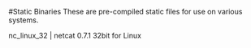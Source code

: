 #Static Binaries
These are pre-compiled static files for use on various systems.

nc_linux_32 | netcat 0.7.1 32bit for Linux
